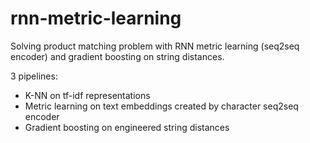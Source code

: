 # rnn-metric-learning
Solving product matching problem with RNN metric learning (seq2seq encoder) and gradient boosting on string distances.

3 pipelines:

- K-NN on tf-idf representations
- Metric learning on text embeddings created by character seq2seq encoder
- Gradient boosting on engineered string distances
